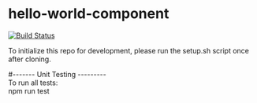 # hello-world-component

[![Build Status](https://travis-ci.com/ucsd-cse112/hello-world-component.svg?token=X6tJshpf7AyWKnGHNntd&branch=master)](https://travis-ci.com/ucsd-cse112/hello-world-component)


To initialize this repo for development, please run the setup.sh script once
after cloning.


#------- Unit Testing ---------
<br />
To run all tests:
<br />
npm run test
